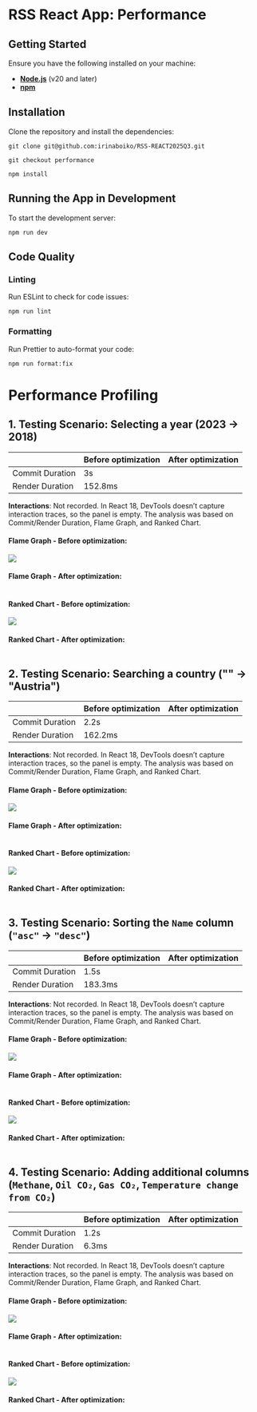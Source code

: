 # RSS React App: Performance

## Getting Started

Ensure you have the following installed on your machine:

- [**Node.js**](https://nodejs.org/) (v20 and later)
- [**npm**](https://www.npmjs.com/)

## Installation

Clone the repository and install the dependencies:

`git clone git@github.com:irinaboiko/RSS-REACT2025Q3.git`

`git checkout performance`

`npm install`

## Running the App in Development

To start the development server:

`npm run dev`

## Code Quality

### Linting

Run ESLint to check for code issues:

`npm run lint`

### Formatting

Run Prettier to auto-format your code:

`npm run format:fix`

# Performance Profiling

## 1. Testing Scenario: Selecting a year (2023 -> 2018)

|                 | Before optimization | After optimization |
| --------------- | ------------------- | ------------------ |
| Commit Duration | 3s                  |                    |
| Render Duration | 152.8ms             |                    |

**Interactions**: Not recorded. In React 18, DevTools doesn’t capture interaction traces, so the panel is empty. The analysis was based on Commit/Render Duration, Flame Graph, and Ranked Chart.

#### Flame Graph - Before optimization:

![](public/performance/fg-1-not-opt.png)

#### Flame Graph - After optimization:

![]()

#### Ranked Chart - Before optimization:

![](public/performance/rc-1-not-opt.png)

#### Ranked Chart - After optimization:

![]()

## 2. Testing Scenario: Searching a country ("" -> "Austria")

|                 | Before optimization | After optimization |
| --------------- | ------------------- | ------------------ |
| Commit Duration | 2.2s                |                    |
| Render Duration | 162.2ms             |                    |

**Interactions**: Not recorded. In React 18, DevTools doesn’t capture interaction traces, so the panel is empty. The analysis was based on Commit/Render Duration, Flame Graph, and Ranked Chart.

#### Flame Graph - Before optimization:

![](public/performance/fg-2-not-opt.png)

#### Flame Graph - After optimization:

![]()

#### Ranked Chart - Before optimization:

![](public/performance/rc-2-not-opt.png)

#### Ranked Chart - After optimization:

![]()

## 3. Testing Scenario: Sorting the `Name` column (`"asc"` -> `"desc"`)

|                 | Before optimization | After optimization |
| --------------- | ------------------- | ------------------ |
| Commit Duration | 1.5s                |                    |
| Render Duration | 183.3ms             |                    |

**Interactions**: Not recorded. In React 18, DevTools doesn’t capture interaction traces, so the panel is empty. The analysis was based on Commit/Render Duration, Flame Graph, and Ranked Chart.

#### Flame Graph - Before optimization:

![](public/performance/fg-3-not-opt.png)

#### Flame Graph - After optimization:

![]()

#### Ranked Chart - Before optimization:

![](public/performance/rc-3-not-opt.png)

#### Ranked Chart - After optimization:

![]()

## 4. Testing Scenario: Adding additional columns (`Methane`, `Oil CO₂`, `Gas CO₂`, `Temperature change from CO₂`)

|                 | Before optimization | After optimization |
| --------------- | ------------------- | ------------------ |
| Commit Duration | 1.2s                |                    |
| Render Duration | 6.3ms               |                    |

**Interactions**: Not recorded. In React 18, DevTools doesn’t capture interaction traces, so the panel is empty. The analysis was based on Commit/Render Duration, Flame Graph, and Ranked Chart.

#### Flame Graph - Before optimization:

![](public/performance/fg-4-not-opt.png)

#### Flame Graph - After optimization:

![]()

#### Ranked Chart - Before optimization:

![](public/performance/rc-4-not-opt.png)

#### Ranked Chart - After optimization:

![]()

